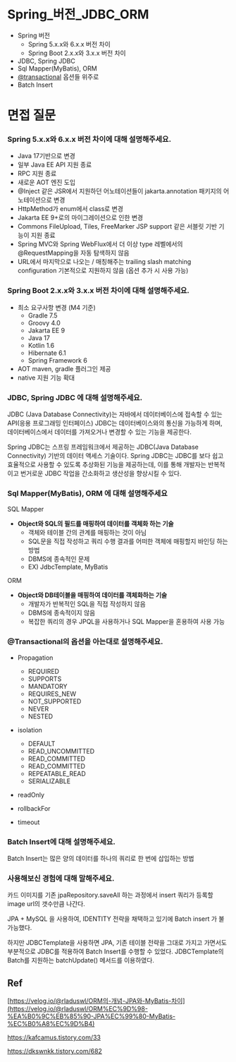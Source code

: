 # Spring_버전_JDBC_ORM

- Spring 버전
    - Spring 5.x.x와 6.x.x 버전 차이
    - Spring Boot 2.x.x와 3.x.x 버전 차이
- JDBC, Spring JDBC
- Sql Mapper(MyBatis), ORM
- [@transactional](https://github.com/transactional) 옵션들 위주로
- Batch Insert

# 면접 질문

### Spring 5.x.x와 6.x.x 버전 차이에 대해 설명해주세요.
- Java 17기반으로 변경
- 일부 Java EE API 지원 종료
- RPC 지원 종료
- 새로운 AOT 엔진 도입
- @Inject 같은 JSR에서 지원하던 어노테이션들이 jakarta.annotation 패키지의 어노테이션으로 변경
- HttpMethod가 enum에서 class로 변경
- Jakarta EE 9+로의 마이그레이션으로 인한 변경
- Commons FileUpload, Tiles, FreeMarker JSP support 같은 서블릿 기반 기능이 지원 종료
- Spring MVC와 Spring WebFlux에서 더 이상 type 레벨에서의 @RequestMapping을 자동 탐색하지 않음
- URL에서 마지막으로 나오는 / 매칭해주는 trailing slash matching configuration 기본적으로 지원하지 않음 (옵션 추가 시 사용 가능)

### Spring Boot 2.x.x와 3.x.x 버전 차이에 대해 설명해주세요.

- 최소 요구사항 변경 (M4 기준)
    - Gradle 7.5
    - Groovy 4.0
    - Jakarta EE 9
    - Java 17
    - Kotlin 1.6
    - Hibernate 6.1
    - Spring Framework 6
- AOT maven, gradle 플러그인 제공
- native 지원 기능 확대

### JDBC, Spring JDBC 에 대해 설명해주세요.

JDBC (Java Database Connectivity)는 자바에서 데이터베이스에 접속할 수 있는 API(응용 프로그래밍 인터페이스) JDBC는 데이터베이스와의 통신을 가능하게 하며, 데이터베이스에서 데이터를 가져오거나 변경할 수 있는 기능을 제공한다.

Spring JDBC는 스프링 프레임워크에서 제공하는 JDBC(Java Database Connectivity) 기반의 데이터 액세스 기술이다. Spring JDBC는 JDBC를 보다 쉽고 효율적으로 사용할 수 있도록 추상화된 기능을 제공하는데, 이를 통해 개발자는 반복적이고 번거로운 JDBC 작업을 간소화하고 생산성을 향상시킬 수 있다.

### Sql Mapper(MyBatis), ORM 에 대해 설명해주세요

SQL Mapper

- **Object와 SQL의 필드를 매핑하여 데이터를 객체화 하는 기술**
    - 객체와 테이블 간의 관계를 매핑하는 것이 아님
    - SQL문을 직접 작성하고 쿼리 수행 결과를 어떠한 객체에 매핑할지 바인딩 하는 방법
    - DBMS에 종속적인 문제
    - EX) JdbcTemplate, MyBatis

ORM

- **Object와 DB테이블을 매핑하여 데이터를 객체화하는 기술**
    - 개발자가 반복적인 SQL을 직접 작성하지 않음
    - DBMS에 종속적이지 않음
    - 복잡한 쿼리의 경우 JPQL을 사용하거나 SQL Mapper을 혼용하여 사용 가능

### @Transactional의 옵션을 아는대로 설명해주세요.

- Propagation
  - REQUIRED
  - SUPPORTS
  - MANDATORY
  - REQUIRES_NEW 
  - NOT_SUPPORTED 
  - NEVER 
  - NESTED 

- isolation
  - DEFAULT
  - READ_UNCOMMITTED
  - READ_COMMITTED
  - READ_COMMITTED
  - REPEATABLE_READ
  - SERIALIZABLE

- readOnly

- rollbackFor

- timeout

### Batch Insert에 대해 설명해주세요.

Batch Insert는 많은 양의 데이터를 하나의 쿼리로 한 번에 삽입하는 방법


### 사용해보신 경험에 대해 말해주세요.

카드 이미지를 기존 jpaRepository.saveAll 하는 과정에서 insert 쿼리가 등록할 image url의 갯수만큼 나간다. 

JPA + MySQL 을 사용하여, IDENTITY 전략을 채택하고 있기에 Batch insert 가 불가능했다.

하지만 JDBCTemplate을 사용하면 JPA, 기존 테이블 전략을 그대로 가지고 가면서도 부분적으로 JDBC를 적용하여 Batch Insert를 수행할 수 있었다. JDBCTemplate의 Batch를 지원하는 batchUpdate() 메서드를 이용하였다.


## Ref

[https://velog.io/@rladuswl/ORM의-개념-JPA와-MyBatis-차이](https://velog.io/@rladuswl/ORM%EC%9D%98-%EA%B0%9C%EB%85%90-JPA%EC%99%80-MyBatis-%EC%B0%A8%EC%9D%B4)

https://kafcamus.tistory.com/33

https://dkswnkk.tistory.com/682
